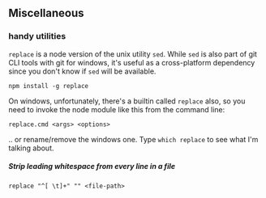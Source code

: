 ## Miscellaneous

### handy utilities

`replace` is a node version of the unix utility `sed`. While `sed` is also part of git CLI tools with git for windows, it's useful as a cross-platform dependency since you don't know if `sed` will be available.

    npm install -g replace

On windows, unfortunately, there's a builtin called `replace` also, so you need to invoke the node module like this from the command line:

    replace.cmd <args> <options>

.. or rename/remove the windows one. Type `which replace` to see what I'm talking about.

##### Strip leading whitespace from every line in a file

    replace "^[ \t]+" "" <file-path>


